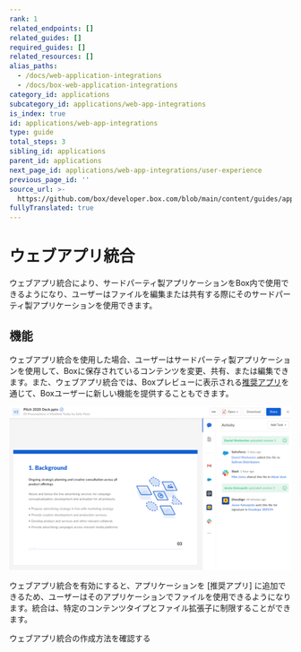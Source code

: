 ```yaml
---
rank: 1
related_endpoints: []
related_guides: []
required_guides: []
related_resources: []
alias_paths:
  - /docs/web-application-integrations
  - /docs/box-web-application-integrations
category_id: applications
subcategory_id: applications/web-app-integrations
is_index: true
id: applications/web-app-integrations
type: guide
total_steps: 3
sibling_id: applications
parent_id: applications
next_page_id: applications/web-app-integrations/user-experience
previous_page_id: ''
source_url: >-
  https://github.com/box/developer.box.com/blob/main/content/guides/applications/web-app-integrations/index.md
fullyTranslated: true
---
```

# ウェブアプリ統合

ウェブアプリ統合により、サードパーティ製アプリケーションをBox内で使用できるようになり、ユーザーはファイルを編集または共有する際にそのサードパーティ製アプリケーションを使用できます。

## 機能

ウェブアプリ統合を使用した場合、ユーザーはサードパーティ製アプリケーションを使用して、Boxに保存されているコンテンツを変更、共有、または編集できます。また、ウェブアプリ統合では、Boxプレビューに表示される[推奨アプリ][recommended-apps]を通じて、Boxユーザーに新しい機能を提供することもできます。

<ImageFrame border shadow width="600" center>

![統合の例](../images/recommended-apps-preview.png)

</ImageFrame>

ウェブアプリ統合を有効にすると、アプリケーションを \[推奨アプリ] に追加できるため、ユーザーはそのアプリケーションでファイルを使用できるようになります。統合は、特定のコンテンツタイプとファイル拡張子に制限することができます。

<CTA to="g://applications/web-app-integrations/configure">

ウェブアプリ統合の作成方法を確認する

</CTA>

[app-center]: g://applications/app-center

[custom-app]: g://authentication/oauth2/oauth2-setup

[oauth2]: g://authentication/oauth2

<!-- i18n-enable localize-links -->

[devconsole]: https://app.box.com/developers/console

[recommended-apps]: https://support.box.com/hc/ja/articles/360044195533-推奨アプリをEnterpriseに導入する

<!-- i18n-disable localize-links -->
